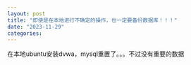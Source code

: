 ```yaml
---
layout: post
title: "即使是在本地进行不确定的操作，也一定要备份数据库！！！"
date: "2023-11-29"
categories: 
---
```

<p>在本地ubuntu安装dvwa，mysql重置了。。。不过没有重要的数据</p>


